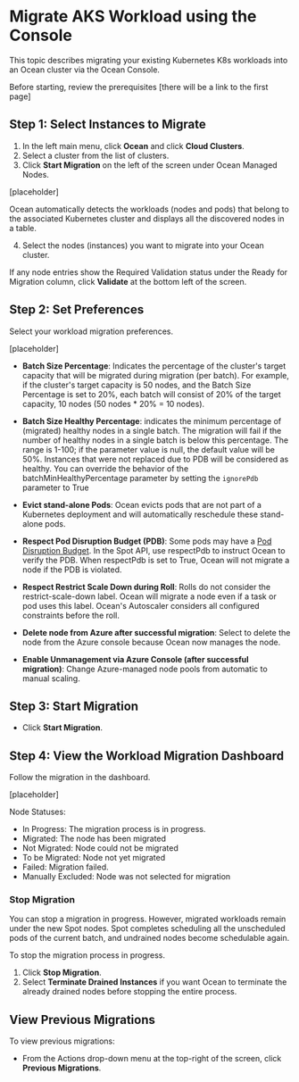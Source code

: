 <meta name=“robots” content=“noindex”>

#  Migrate AKS Workload using the Console

This topic describes migrating your existing Kubernetes K8s workloads into an Ocean cluster via the Ocean Console.

Before starting, review the prerequisites [there will be a link to the first page]

##  Step 1: Select Instances to Migrate

1.  In the left main menu, click **Ocean** and click **Cloud Clusters**.
2.  Select a cluster from the list of clusters.
3.  Click **Start Migration** on the left of the screen under Ocean Managed Nodes.

  [placeholder]

Ocean automatically detects the workloads (nodes and pods) that belong to the associated Kubernetes    cluster and displays all the discovered nodes in a table.

4.  Select the nodes (instances) you want to migrate into your Ocean cluster.

If any node entries show the Required Validation status under the Ready for Migration column, click **Validate** at the bottom left of the screen.

##  Step 2: Set Preferences

Select your workload migration preferences.

[placeholder]

*  **Batch Size Percentage**: Indicates the percentage of the cluster's target capacity that will be migrated during migration (per batch). For example, if the cluster's target capacity is 50 nodes, and the Batch Size Percentage is set to 20%, each batch will consist of 20% of the target capacity, 10 nodes (50 nodes * 20% = 10 nodes).   

*  **Batch Size Healthy Percentage**: indicates the minimum percentage of (migrated) healthy nodes in a single batch.
The migration will fail if the number of healthy nodes in a single batch is below this percentage. The range is 1-100; if the parameter value is null, the default value will be 50%. Instances that were not replaced due to PDB will be considered as healthy. 
  You can override the behavior of the batchMinHealthyPercentage parameter by setting the `ignorePdb` parameter to True 

*  **Evict stand-alone Pods**: Ocean evicts pods that are not part of a Kubernetes deployment and will automatically reschedule these stand-alone pods.

*  **Respect Pod Disruption Budget (PDB)**: Some pods may have a [Pod Disruption Budget](https://kubernetes.io/docs/concepts/workloads/pods/disruptions/#pod-disruption-budgets). In the Spot API, use respectPdb to instruct Ocean to verify the PDB. When respectPdb is set to True, Ocean will not migrate a node if the PDB is violated. 

*  **Respect Restrict Scale Down during Roll**: Rolls do not consider the restrict-scale-down label. Ocean will migrate a node even if a task or pod uses this label. Ocean's Autoscaler considers all configured constraints before the roll.

*  **Delete node from Azure after successful migration**: Select to delete the node from the Azure console because Ocean now manages the node.

*  **Enable Unmanagement via Azure Console (after successful migration)**: Change Azure-managed node pools from automatic to manual scaling.

##  Step 3: Start Migration

*  Click **Start Migration**.

##  Step 4: View the Workload Migration Dashboard

Follow the migration in the dashboard.

 [placeholder]

Node Statuses:

*  In Progress: The migration process is in progress.
*  Migrated: The node has been migrated
*  Not Migrated: Node could not be migrated
*  To be Migrated: Node not yet migrated
*  Failed:  Migration failed.
*  Manually Excluded: Node was not selected for migration

###  Stop Migration

You can stop a migration in progress. However, migrated workloads remain under the new Spot nodes. Spot completes scheduling all the unscheduled pods of the current batch, and undrained nodes become schedulable again.

To stop the migration process in progress.

1.  Click **Stop Migration**.
2.  Select **Terminate Drained Instances** if you want Ocean to terminate the already drained nodes before stopping the entire process.

##  View Previous Migrations

To view previous migrations:

*  From the Actions drop-down menu at the top-right of the screen, click **Previous Migrations**.
